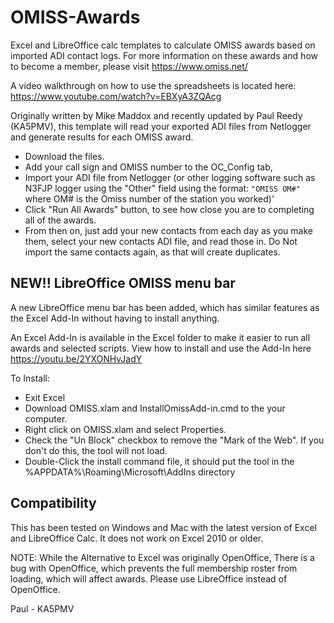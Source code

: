 # OMISS-Awards
Excel and LibreOffice calc templates to calculate OMISS awards based on imported ADI contact logs.
For more information on these awards and how to become a member, please visit https://www.omiss.net/

A video walkthrough on how to use the spreadsheets is located here: https://www.youtube.com/watch?v=EBXyA3ZQAcg

Originally written by Mike Maddox and recently updated by Paul Reedy (KA5PMV), this template will read your exported ADI files from Netlogger and generate results for each OMISS award.

* Download the files.  
* Add your call sign and OMISS number to the OC_Config tab, 
* Import your ADI file from Netlogger (or other logging software such as N3FJP logger using the "Other" field using the format: 
`"OMISS OM#"` where OM# is the Omiss number of the station you worked)'
* Click "Run All Awards" button, to see how close you are to completing all of the awards.
* From then on, just add your new contacts from each day as you make them, select your new contacts ADI file, and read those in.  Do Not import the same contacts again, as that will create duplicates.

## NEW!! LibreOffice OMISS menu bar
A new LibreOffice menu bar has been added, which has similar features as the Excel Add-In without having to install anything.

An Excel Add-In is available in the Excel folder to make it easier to run all awards and selected scripts.
View how to install and use the Add-In here https://youtu.be/2YXONHvJadY

To Install:
* Exit Excel
* Download OMISS.xlam and InstallOmissAdd-in.cmd to the your computer.
* Right click on OMISS.xlam and select Properties.
* Check the "Un Block" checkbox to remove the "Mark of the Web".  If you don't do this, the tool will not load.
* Double-Click the install command file, it should put the tool in the %APPDATA%\Roaming\Microsoft\AddIns directory

## Compatibility

This has been tested on Windows and Mac with the latest version of Excel and LibreOffice Calc.
It does not work on Excel 2010 or older.

NOTE:  While the Alternative to Excel was originally OpenOffice, There is a bug with OpenOffice, which prevents the full membership roster from loading, which will affect awards.  Please use LibreOffice instead of OpenOffice.

Paul - KA5PMV
